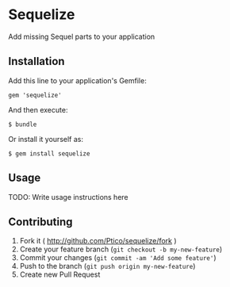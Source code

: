 # Sequelize

Add missing Sequel parts to your application

## Installation

Add this line to your application's Gemfile:

    gem 'sequelize'

And then execute:

    $ bundle

Or install it yourself as:

    $ gem install sequelize

## Usage

TODO: Write usage instructions here

## Contributing

1. Fork it ( http://github.com/Ptico/sequelize/fork )
2. Create your feature branch (`git checkout -b my-new-feature`)
3. Commit your changes (`git commit -am 'Add some feature'`)
4. Push to the branch (`git push origin my-new-feature`)
5. Create new Pull Request
